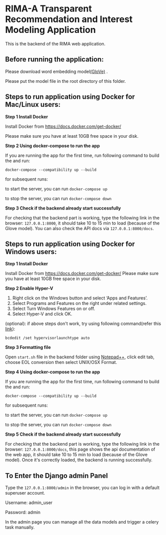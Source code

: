 # RIMA-A Transparent Recommendation and Interest Modeling Application
This is the backend of the RIMA web application.

## Before running the application:

Please download word embedding model[(GloVe)](https://drive.google.com/file/d/1FfQgEjR6q1NyFsD_-kOdBCHMXB2QmNxN/view?usp=sharing) .

Please put the model file in the root directory of this folder.


## Steps to run application using Docker for Mac/Linux users:

**Step 1 Install Docker**

Install Docker from https://docs.docker.com/get-docker/

Please make sure you have at least 10GB free space in your disk.

**Step 2 Using docker-compose to run the app**

If you are running the app for the first time, run following command to build the and run:

```
docker-compose --compatibility up --build
```
for subsequent runs:

to start the server, you can run `docker-compose up`

to stop the server, you can run `docker-compose down`

**Step 3 Check if the backend already start successfully**

For checking that the backend part is working, type the following link in the browser: `127.0.0.1:8000`, it should take 10 to 15 min to load (because of the Glove model). You can also check the API docs via `127.0.0.1:8000/docs`.

## Steps to run application using Docker for Windows users:

**Step 1 Install Docker**

Install Docker from https://docs.docker.com/get-docker/
Please make sure you have at least 10GB free space in your disk.

**Step 2 Enable Hyper-V**

1. Right click on the Windows button and select ‘Apps and Features’.
2. Select Programs and Features on the right under related settings.
3. Select Turn Windows Features on or off.
4. Select Hyper-V and click OK.

(optional): if above steps don't work, try using following command(refer this [link](https://stackoverflow.com/questions/39684974/docker-for-windows-error-hardware-assisted-virtualization-and-data-execution-p)):
```
bcdedit /set hypervisorlaunchtype auto
```

**Step 3 Formatting file**

Open `start.sh` file in the backend folder using [Notepad++](https://notepad-plus-plus.org/), click edit tab, choose EOL conversion then select UNIX/OSX Format.

**Step 4 Using docker-compose to run the app**

If you are running the app for the first time, run following command to build the and run:

```
docker-compose --compatibility up --build
```
for subsequent runs:

to start the server, you can run `docker-compose up`

to stop the server, you can run `docker-compose down`

**Step 5 Check if the backend already start successfully**

For checking that the backend part is working, type the following link in the browser: `127.0.0.1:8000/docs`, this page shows the api documentation of the web app, it should take 10 to 15 min to load (because of the Glove model). Once it's correctly loaded, the backend is running successfully.


## To Enter the Django admin Panel

Type the `127.0.0.1:8000/admin` in the browser, you can log in with a default superuser account.

Username: admin_user

Password: admin

In the admin page you can manage all the data models and trigger a celery task manually.


